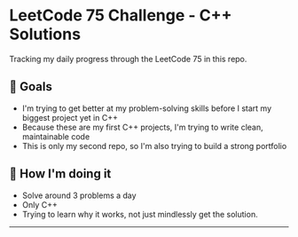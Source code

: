 # LeetCode 75 Challenge - C++ Solutions

Tracking my daily progress through the LeetCode 75 in this repo.

## 🚀 Goals
- I'm trying to get better at my problem-solving skills before I start my biggest project yet in C++
- Because these are my first C++ projects, I'm trying to write clean, maintainable code
- This is only my second repo, so I'm also trying to build a strong portfolio

## 📅 How I'm doing it
- Solve around 3 problems a day
- Only C++
- Trying to learn why it works, not just mindlessly get the solution.

****
